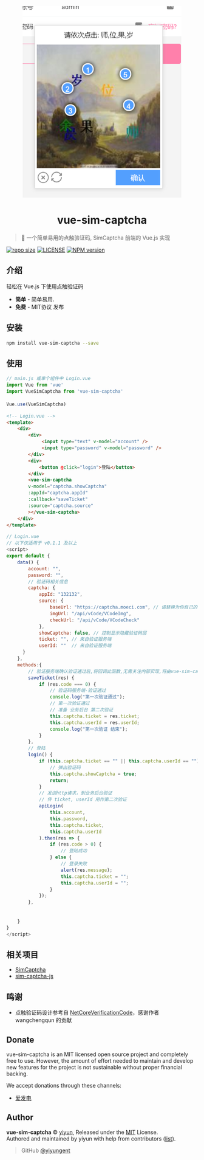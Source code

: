 <p align="center">
<img src="docs/_images/logo.png" alt="vue-sim-captcha">
</p>
<h1 align="center">vue-sim-captcha</h1>

> :cake: 一个简单易用的点触验证码, SimCaptcha 前端的 Vue.js 实现

[![repo size](https://img.shields.io/github/repo-size/yiyungent/vue-sim-captcha.svg?style=flat)]()
[![LICENSE](https://img.shields.io/github/license/yiyungent/vue-sim-captcha.svg?style=flat)](https://github.com/yiyungent/vue-sim-captcha/blob/master/LICENSE)
[![NPM version](https://img.shields.io/npm/v/vue-sim-captcha.svg)](https://www.npmjs.com/package/vue-sim-captcha)


<!-- [English](README_en.md) -->

## 介绍

轻松在 Vue.js 下使用点触验证码
 + **简单** - 简单易用.
 + **免费** - MIT协议 发布

## 安装

```bash
npm install vue-sim-captcha --save
```

## 使用
```js
// main.js 或单个组件中 Login.vue
import Vue from 'vue'
import VueSimCaptcha from 'vue-sim-captcha'

Vue.use(VueSimCaptcha)
```

```html
<!-- Login.vue -->
<template>
    <div>
        <div>
             <input type="text" v-model="account" />
             <input type="password" v-model="password" />
        </div>
        <div>
            <button @click="login">登陆</button>
        </div>
        <vue-sim-captcha
        v-model="captcha.showCaptcha"
        :appId="captcha.appId"
        :callback="saveTicket"
        :source="captcha.source"
        ></vue-sim-captcha>
    </div>
</template>
```

```js
// Login.vue
// 以下仅适用于 v0.1.1 及以上
<script>
export default {
    data() {
        account: "",
        password: "",
        // 验证码相关信息
        captcha: {
            appId: "132132",
            source: {
                baseUrl: "https://captcha.moeci.com", // 请替换为你自己的验证服务端url
                imgUrl: "/api/vCode/VCodeImg",
                checkUrl: "/api/vCode/VCodeCheck"
            },
            showCaptcha: false, // 控制显示隐藏验证码层
            ticket: "", // 来自验证服务端
            userId: ""  // 来自验证服务端
      }
    },
    methods:{
        // 验证服务端确认验证通过后,将回调此函数,无需关注内部实现,将由vue-sim-captcha.js自动完成与验证服务端captcha.moeci.com的交互
        saveTicket(res) {
            if (res.code === 0) {
                // 验证码服务端-验证通过
                console.log("第一次验证通过");
                // 第一次验证通过
                // 准备 业务后台 第二次验证
                this.captcha.ticket = res.ticket;
                this.captcha.userId = res.userId;
                console.log("第一次验证 结束");
            }
        },
        // 登陆
        login() {
            if (this.captcha.ticket == "" || this.captcha.userId == "") {
                // 弹出验证码
                this.captcha.showCaptcha = true;
                return;
            }
            // 发送http请求，到业务后台验证
            // 传 ticket, userId 用作第二次验证
            apiLogin(
                this.account,
                this.password,
                this.captcha.ticket,
                this.captcha.userId
            ).then(res => {
                if (res.code > 0) {
                    // 登陆成功
                } else {
                    // 登录失败
                    alert(res.message);
                    this.captcha.ticket = "";
                    this.captcha.userId = "";
                }
            });
        },


    }
}
</script>
```

## 相关项目

- [SimCaptcha](https://github.com/yiyungent/SimCaptcha)
- [sim-captcha-js](https://github.com/yiyungent/sim-captcha-js)
 
## 鸣谢

- 点触验证码设计参考自 <a href="https://github.com/wangchengqun/NetCoreVerificationCode" target="_blank">NetCoreVerificationCode</a>，感谢作者 wangchengqun 的贡献

## Donate

vue-sim-captcha is an MIT licensed open source project and completely free to use. However, the amount of effort needed to maintain and develop new features for the project is not sustainable without proper financial backing.

We accept donations through these channels:
- <a href="https://afdian.net/@yiyun" target="_blank">爱发电</a>

## Author

**vue-sim-captcha** © [yiyun](https://github.com/yiyungent), Released under the [MIT](./LICENSE) License.<br>
Authored and maintained by yiyun with help from contributors ([list](https://github.com/yiyungent/vue-sim-captcha/contributors)).

> GitHub [@yiyungent](https://github.com/yiyungent)

